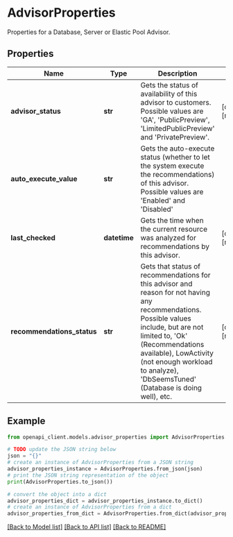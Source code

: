 # AdvisorProperties

Properties for a Database, Server or Elastic Pool Advisor.

## Properties

Name | Type | Description | Notes
------------ | ------------- | ------------- | -------------
**advisor_status** | **str** | Gets the status of availability of this advisor to customers. Possible values are &#39;GA&#39;, &#39;PublicPreview&#39;, &#39;LimitedPublicPreview&#39; and &#39;PrivatePreview&#39;. | [optional] [readonly] 
**auto_execute_value** | **str** | Gets the auto-execute status (whether to let the system execute the recommendations) of this advisor. Possible values are &#39;Enabled&#39; and &#39;Disabled&#39; | 
**last_checked** | **datetime** | Gets the time when the current resource was analyzed for recommendations by this advisor. | [optional] [readonly] 
**recommendations_status** | **str** | Gets that status of recommendations for this advisor and reason for not having any recommendations. Possible values include, but are not limited to, &#39;Ok&#39; (Recommendations available), LowActivity (not enough workload to analyze), &#39;DbSeemsTuned&#39; (Database is doing well), etc. | [optional] [readonly] 

## Example

```python
from openapi_client.models.advisor_properties import AdvisorProperties

# TODO update the JSON string below
json = "{}"
# create an instance of AdvisorProperties from a JSON string
advisor_properties_instance = AdvisorProperties.from_json(json)
# print the JSON string representation of the object
print(AdvisorProperties.to_json())

# convert the object into a dict
advisor_properties_dict = advisor_properties_instance.to_dict()
# create an instance of AdvisorProperties from a dict
advisor_properties_from_dict = AdvisorProperties.from_dict(advisor_properties_dict)
```
[[Back to Model list]](../README.md#documentation-for-models) [[Back to API list]](../README.md#documentation-for-api-endpoints) [[Back to README]](../README.md)


